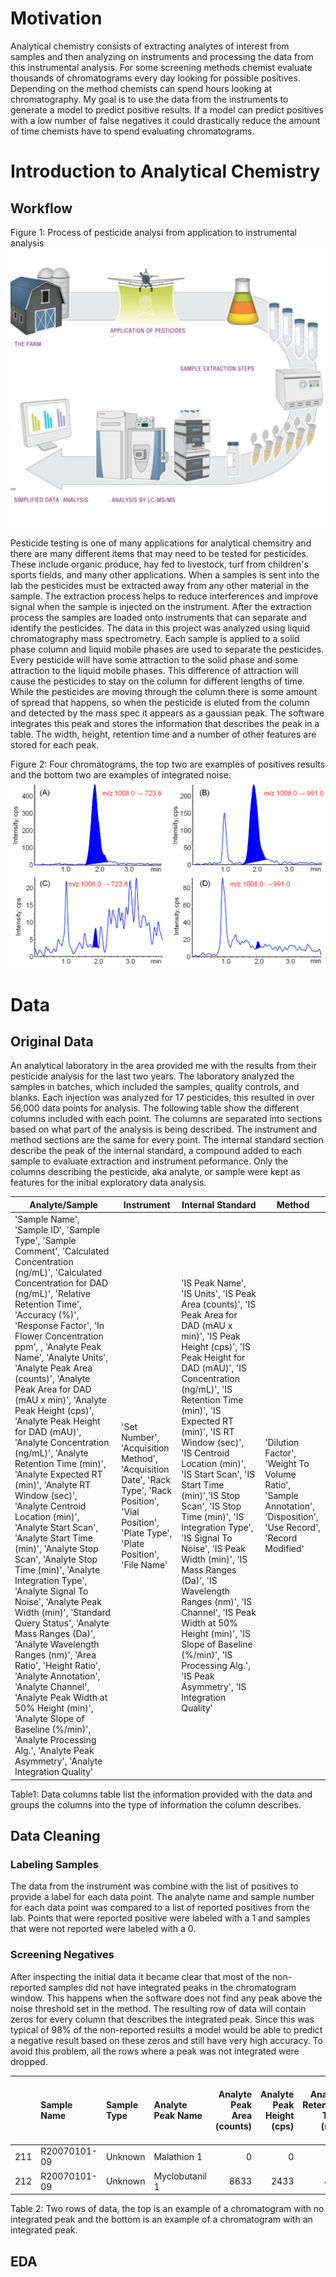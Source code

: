# Motivation
Analytical chemistry consists of extracting analytes of interest from samples and then analyzing on instruments and processing the data from this instrumental analysis. For some screening methods chemist evaluate thousands of chromatograms every day looking for possible positives. Depending on the method chemists can spend hours looking at chromatography. My goal is to use the data from the instruments to generate a model to predict positive results. If a model can predict positives with a low number of false negatives it could drastically reduce the amount of time chemists have to spend evaluating chromatograms. 

# Introduction to Analytical Chemistry
## Workflow
Figure 1: Process of pesticide analysi from application to instrumental analysis
![pesticide_analysis](images/chem_workflow.png)

Pesticide testing is one of many applications for analytical chemsitry and there are many different items that may need to be tested for pesticides. These include organic produce, hay fed to livestock, turf from children's sports fields, and many other applications. When a samples is sent into the lab the pesticides must be extracted away from any other material in the sample. The extraction process helps to reduce interferences and improve signal when the sample is injected on the instrument. After the extraction process the samples are loaded onto instruments that can separate and identify the pesticides. The data in this project was analyzed using liquid chromatography mass spectrometry. Each sample is applied to a solid phase column and liquid mobile phases are used to separate the pesticides. Every pesticide will have some attraction to the solid phase and some attraction to the liquid mobile phases. This difference of attraction will cause the pesticides to stay on the column for different lengths of time. While the pesticides are moving through the column there is some amount of spread that happens, so when the pesticide is eluted from the column and detected by the mass spec it appears as a gaussian peak. The software integrates this peak and stores the information that describes the peak in a table. The width, height, retention time and a number of other features are stored for each peak. 

Figure 2: Four chromatograms, the top two are examples of positives results and the bottom two are examples of integrated noise.
![chromatograms](images/chrom_1.png)

# Data

## Original Data

An analytical laboratory in the area provided me with the results from their pesticide analysis for the last two years. The laboratory analyzed the samples in batches, which included the samples, quality controls, and blanks. Each injection was analyzed for 17 pesticides, this resulted in over 56,000 data points for analysis. The following table show the different columns included with each point. The columns are separated into sections based on what part of the analysis is being described. The instrument and method sections are the same for every point. The internal standard section describe the peak of the internal standard, a compound added to each sample to evaluate extraction and instrument peformance. Only the columns describing the pesticide, aka analyte, or sample were kept as features for the initial exploratory data analysis.

Analyte/Sample | Instrument | Internal Standard | Method
---------------|------------|-------------------|--------
 'Sample Name', 'Sample ID', 'Sample Type', 'Sample Comment', 'Calculated Concentration (ng/mL)', 'Calculated Concentration for DAD (ng/mL)', 'Relative Retention Time', 'Accuracy (%)', 'Response Factor', 'In Flower Concentration ppm', , 'Analyte Peak Name', 'Analyte Units', 'Analyte Peak Area (counts)', 'Analyte Peak Area for DAD (mAU x min)', 'Analyte Peak Height (cps)', 'Analyte Peak Height for DAD (mAU)', 'Analyte Concentration (ng/mL)', 'Analyte Retention Time (min)', 'Analyte Expected RT (min)', 'Analyte RT Window (sec)', 'Analyte Centroid Location (min)', 'Analyte Start Scan', 'Analyte Start Time (min)', 'Analyte Stop Scan', 'Analyte Stop Time (min)', 'Analyte Integration Type', 'Analyte Signal To Noise', 'Analyte Peak Width (min)', 'Standard Query Status', 'Analyte Mass Ranges (Da)', 'Analyte Wavelength Ranges (nm)', 'Area Ratio', 'Height Ratio', 'Analyte Annotation', 'Analyte Channel', 'Analyte Peak Width at 50% Height (min)', 'Analyte Slope of Baseline (%/min)', 'Analyte Processing Alg.', 'Analyte Peak Asymmetry', 'Analyte Integration Quality'| 'Set Number', 'Acquisition Method', 'Acquisition Date', 'Rack Type', 'Rack Position', 'Vial Position', 'Plate Type', 'Plate Position', 'File Name'| 'IS Peak Name', 'IS Units', 'IS Peak Area (counts)', 'IS Peak Area for DAD (mAU x min)', 'IS Peak Height (cps)', 'IS Peak Height for DAD (mAU)', 'IS Concentration (ng/mL)', 'IS Retention Time (min)', 'IS Expected RT (min)', 'IS RT Window (sec)', 'IS Centroid Location (min)', 'IS Start Scan', 'IS Start Time (min)','IS Stop Scan', 'IS Stop Time (min)', 'IS Integration Type', 'IS Signal To Noise', 'IS Peak Width (min)', 'IS Mass Ranges (Da)', 'IS Wavelength Ranges (nm)', 'IS Channel', 'IS Peak Width at 50% Height (min)', 'IS Slope of Baseline (%/min)', 'IS Processing Alg.', 'IS Peak Asymmetry', 'IS Integration Quality' | 'Dilution Factor', 'Weight To Volume Ratio', 'Sample Annotation', 'Disposition', 'Use Record', 'Record Modified'

 Table1: Data columns table list the information provided with the data and groups the columns into the type of information the column describes. 

## Data Cleaning
### Labeling Samples
The data from the instrument was combine with the list of positives to provide a label for each data point. The analyte name and sample number for each data point was compared to a list of reported positives from the lab. Points that were reported positive were labeled with a 1 and samples that were not reported were labeled with a 0. 

### Screening Negatives
After inspecting the initial data it became clear that most of the non-reported samples did not have integrated peaks in the chromatogram window. This happens when the software does not find any peak above the noise threshold set in the method. The resulting row of data will contain zeros for every column that describes the integrated peak. Since this was typical of 98% of the non-reported results a model would be able to predict a negative result based on these zeros and still have very high accuracy. To avoid this problem, all the rows where a peak was not integrated were dropped. 

|     | Sample Name   | Sample Type   | Analyte Peak Name   |   Analyte Peak Area (counts) |   Analyte Peak Height (cps) |   Analyte Retention Time (min) |   Analyte Expected RT (min) |   Analyte Centroid Location (min) |   Analyte Start Scan |   Analyte Start Time (min) |   Analyte Stop Scan |   Analyte Stop Time (min) |   Analyte Peak Width (min) |   Area Ratio |   Height Ratio |   Analyte Peak Width at 50% Height (min) |   Analyte Slope of Baseline (%/min) |   Analyte Peak Asymmetry |   Analyte Integration Quality |   Relative Retention Time |
|----:|:--------------|:--------------|:--------------------|-----------------------------:|----------------------------:|-------------------------------:|----------------------------:|----------------------------------:|---------------------:|---------------------------:|--------------------:|--------------------------:|---------------------------:|-------------:|---------------:|-----------------------------------------:|------------------------------------:|-------------------------:|------------------------------:|--------------------------:|
| 211 | R20070101-09  | Unknown       | Malathion 1         |                            0 |                           0 |                           0    |                        4.54 |                              0    |                    0 |                       0    |                   0 |                      0    |                      0     |          0   |          0     |                                   0      |                                0    |                     0    |                         0     |                         0 |
| 212 | R20070101-09  | Unknown       | Myclobutanil 1      |                         8633 |                        2433 |                           4.62 |                        4.64 |                              4.63 |                   38 |                       4.56 |                  52 |                      4.72 |                      0.157 |          0.2 |          0.209 |                                   0.0573 |                                3.94 |                     1.49 |                         0.914 |                         1 |

Table 2: Two rows of data, the top is an example of a chromatogram with no integrated peak and the bottom is an example of a chromatogram with an integrated peak.

## EDA
